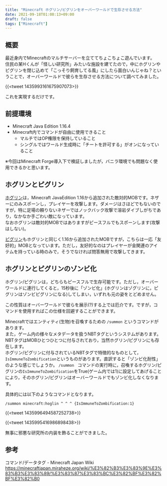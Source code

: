 ```yaml
---
title: "Minecraft ホグリン/ピグリンをオーバーワールドで生存させる方法"
date: 2021-09-18T01:08:13+09:00
draft: false
tags: ["Minecraft"]
---
```


## 概要
最近身内でMinecraftのマルチサーバーを立ててちょこちょこ遊んでいます。  
住民の某Hくんが「怪しい研究所」みたいな施設を建てたので，中にホグリンやピグリンを閉じ込めて「こっそり飼育してる風」にしたら面白いんじゃね？ということで，オーバーワールドで彼らを生存させる方法について調べてみました。

{{<tweet  1435993161675907073>}}

これを実現するだけです。

## 前提環境
* Minecraft Java Edition 1.16.4
* Minecraft内でコマンドが自由に使用できること
  * マルチではOP権限を保持していること
  * シングルではワールド生成時に「チートを許可する」がオンになっていること

※今回はMinecraft Forge導入下で検証しましたが，バニラ環境でも問題なく使用できるかと思います。

## ホグリンとピグリン
[ホグリン](https://minecraft.fandom.com/ja/wiki/%E3%83%9B%E3%82%B0%E3%83%AA%E3%83%B3)は，Minecraft JavaEdition 1.16から追加された敵対的MOBです。ネザーにのみスポーンし，プレイヤーを攻撃します。ダメージはさほどでもないのですが，特に足場の頼りないネザーではノックバック攻撃で溶岩ダイブしがちであり，なかなか手ごわい敵になっています。  
なおホグリンは敵対的MOBではありますがピースフルでもスポーンします(攻撃はしない)。

[ピグリン](https://minecraft.fandom.com/ja/wiki/%E3%83%94%E3%82%B0%E3%83%AA%E3%83%B3)もホグリンと同じく1.16から追加されたMOBですが，こちらは一応「友好的」MOBとなっています。ただし，友好的なのはプレイヤーが金関連のアイテムを持っている時のみで，そうでなければ問答無用で攻撃してきます。

## ホグリンとピグリンのゾンビ化
ホグリン/ピグリンは，どちらもピースフルで生存可能です。ただし，オーバーワールドに連行してくると，15秒後に「ゾンビ化」(ホグリンはゾグリンに，ピグリンはゾンビピグリンになる)してしまい，いずれも元の姿をとどめません。

この性質はオーバーワールドで彼らを展示(?)する上では厄介です。ですが，コマンドを使用すればこの仕様を回避することができます。

Minecraftではエンティティ(生物)を召喚するための ```/summon``` というコマンドがあります。  
また，ゲーム内の様々なメタデータを扱うNBTタグというシステムがあります。
NBTタグはMOBひとつひとつに付与されており，当然ホグリン/ピグリンにも存在します。  
ホグリン/ピグリンに付与されているNBTタグで特徴的なものとして，```IsImmuneToZombification```というものがあります。直訳すると「ゾンビ化耐性」のような感じでしょうか。   ```/summon ``` コマンドの実行時に，召喚するホグリン/ピグリンの```IsImmuneToZombification```をTrue(ゲーム内では1)に設定してあげることにより，そのホグリン/ピグリンはオーバーワールドでもゾンビ化しなくなります。

具体的には以下のようなコマンドとなります。

```
/summon minecraft:hoglin ^ ^ ^ {IsImmuneToZombification:1}
```

{{<tweet  1435996494587252738>}}

{{<tweet  1435995416986898438>}}

無事に邪悪な研究所の内装を飾ることができました。
## 参考

コマンド/データタグ - Minecraft Japan Wiki
https://minecraftjapan.miraheze.org/wiki/%E3%82%B3%E3%83%9E%E3%83%B3%E3%83%89/%E3%83%87%E3%83%BC%E3%82%BF%E3%82%BF%E3%82%B0
